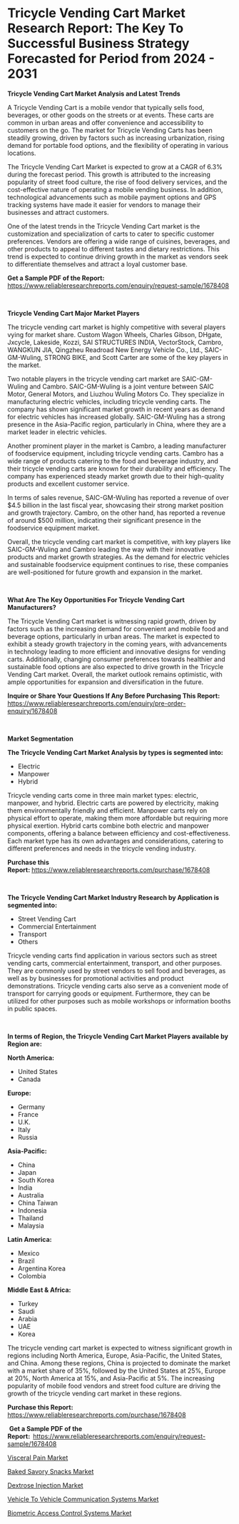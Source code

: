 <p><h1>Tricycle Vending Cart Market Research Report: The Key To Successful Business Strategy Forecasted for Period from 2024 - 2031</h1></p><p><strong>Tricycle Vending Cart Market Analysis and Latest Trends</strong></p>
<p><p>A Tricycle Vending Cart is a mobile vendor that typically sells food, beverages, or other goods on the streets or at events. These carts are common in urban areas and offer convenience and accessibility to customers on the go. The market for Tricycle Vending Carts has been steadily growing, driven by factors such as increasing urbanization, rising demand for portable food options, and the flexibility of operating in various locations.</p><p>The Tricycle Vending Cart Market is expected to grow at a CAGR of 6.3% during the forecast period. This growth is attributed to the increasing popularity of street food culture, the rise of food delivery services, and the cost-effective nature of operating a mobile vending business. In addition, technological advancements such as mobile payment options and GPS tracking systems have made it easier for vendors to manage their businesses and attract customers.</p><p>One of the latest trends in the Tricycle Vending Cart market is the customization and specialization of carts to cater to specific customer preferences. Vendors are offering a wide range of cuisines, beverages, and other products to appeal to different tastes and dietary restrictions. This trend is expected to continue driving growth in the market as vendors seek to differentiate themselves and attract a loyal customer base.</p></p>
<p><strong>Get a Sample PDF of the Report:&nbsp;</strong> <a href="https://www.reliableresearchreports.com/enquiry/request-sample/1678408">https://www.reliableresearchreports.com/enquiry/request-sample/1678408</a></p>
<p>&nbsp;</p>
<p><strong>Tricycle Vending Cart Major Market Players</strong></p>
<p><p>The tricycle vending cart market is highly competitive with several players vying for market share. Custom Wagon Wheels, Charles Gibson, DHgate, Jxcycle, Lakeside, Kozzi, SAI STRUCTURES INDIA, VectorStock, Cambro, WANGKUN JIA, Qingzheu Readroad New Energy Vehicle Co., Ltd., SAIC-GM-Wuling, STRONG BIKE, and Scott Carter are some of the key players in the market.</p><p>Two notable players in the tricycle vending cart market are SAIC-GM-Wuling and Cambro. SAIC-GM-Wuling is a joint venture between SAIC Motor, General Motors, and Liuzhou Wuling Motors Co. They specialize in manufacturing electric vehicles, including tricycle vending carts. The company has shown significant market growth in recent years as demand for electric vehicles has increased globally. SAIC-GM-Wuling has a strong presence in the Asia-Pacific region, particularly in China, where they are a market leader in electric vehicles.</p><p>Another prominent player in the market is Cambro, a leading manufacturer of foodservice equipment, including tricycle vending carts. Cambro has a wide range of products catering to the food and beverage industry, and their tricycle vending carts are known for their durability and efficiency. The company has experienced steady market growth due to their high-quality products and excellent customer service.</p><p>In terms of sales revenue, SAIC-GM-Wuling has reported a revenue of over $4.5 billion in the last fiscal year, showcasing their strong market position and growth trajectory. Cambro, on the other hand, has reported a revenue of around $500 million, indicating their significant presence in the foodservice equipment market.</p><p>Overall, the tricycle vending cart market is competitive, with key players like SAIC-GM-Wuling and Cambro leading the way with their innovative products and market growth strategies. As the demand for electric vehicles and sustainable foodservice equipment continues to rise, these companies are well-positioned for future growth and expansion in the market.</p></p>
<p>&nbsp;</p>
<p><strong>What Are The Key Opportunities For Tricycle Vending Cart Manufacturers?</strong></p>
<p><p>The Tricycle Vending Cart market is witnessing rapid growth, driven by factors such as the increasing demand for convenient and mobile food and beverage options, particularly in urban areas. The market is expected to exhibit a steady growth trajectory in the coming years, with advancements in technology leading to more efficient and innovative designs for vending carts. Additionally, changing consumer preferences towards healthier and sustainable food options are also expected to drive growth in the Tricycle Vending Cart market. Overall, the market outlook remains optimistic, with ample opportunities for expansion and diversification in the future.</p></p>
<p><strong>Inquire or Share Your Questions If Any Before Purchasing This Report:</strong> <a href="https://www.reliableresearchreports.com/enquiry/pre-order-enquiry/1678408">https://www.reliableresearchreports.com/enquiry/pre-order-enquiry/1678408</a></p>
<p>&nbsp;</p>
<p><strong>Market Segmentation</strong></p>
<p><strong>The Tricycle Vending Cart Market Analysis by types is segmented into:</strong></p>
<p><ul><li>Electric</li><li>Manpower</li><li>Hybrid</li></ul></p>
<p><p>Tricycle vending carts come in three main market types: electric, manpower, and hybrid. Electric carts are powered by electricity, making them environmentally friendly and efficient. Manpower carts rely on physical effort to operate, making them more affordable but requiring more physical exertion. Hybrid carts combine both electric and manpower components, offering a balance between efficiency and cost-effectiveness. Each market type has its own advantages and considerations, catering to different preferences and needs in the tricycle vending industry.</p></p>
<p><strong>Purchase this Report:&nbsp;</strong><a href="https://www.reliableresearchreports.com/purchase/1678408">https://www.reliableresearchreports.com/purchase/1678408</a></p>
<p>&nbsp;</p>
<p><strong>The Tricycle Vending Cart Market Industry Research by Application is segmented into:</strong></p>
<p><ul><li>Street Vending Cart</li><li>Commercial Entertainment</li><li>Transport</li><li>Others</li></ul></p>
<p><p>Tricycle vending carts find application in various sectors such as street vending carts, commercial entertainment, transport, and other purposes. They are commonly used by street vendors to sell food and beverages, as well as by businesses for promotional activities and product demonstrations. Tricycle vending carts also serve as a convenient mode of transport for carrying goods or equipment. Furthermore, they can be utilized for other purposes such as mobile workshops or information booths in public spaces.</p></p>
<p>&nbsp;</p>
<p><strong>In terms of Region, the Tricycle Vending Cart Market Players available by Region are:</strong></p>
<p>
    <p> <strong> North America: </strong>
        <ul>
            <li>United States</li>
            <li>Canada</li>
        </ul>
        </p> 
    <p> <strong> Europe: </strong>
        <ul>
            <li>Germany</li>
            <li>France</li>
            <li>U.K.</li>
            <li>Italy</li>
            <li>Russia</li>
        </ul>
        </p> 
    <p> <strong> Asia-Pacific: </strong>
        <ul>
            <li>China</li>
            <li>Japan</li>
            <li>South Korea</li>
            <li>India</li>
            <li>Australia</li>
            <li>China Taiwan</li>
            <li>Indonesia</li>
            <li>Thailand</li>
            <li>Malaysia</li>
        </ul>
        </p> 
    <p> <strong> Latin America: </strong>
        <ul>
            <li>Mexico</li>
            <li>Brazil</li>
            <li>Argentina Korea</li>
            <li>Colombia</li>
        </ul>
        </p> 
    <p> <strong> Middle East & Africa: </strong>
        <ul>
            <li>Turkey</li>
            <li>Saudi</li>
            <li>Arabia</li>
            <li>UAE</li>
            <li>Korea</li>
        </ul>
    </p>
    </p>
<p><p>The tricycle vending cart market is expected to witness significant growth in regions including North America, Europe, Asia-Pacific, the United States, and China. Among these regions, China is projected to dominate the market with a market share of 35%, followed by the United States at 25%, Europe at 20%, North America at 15%, and Asia-Pacific at 5%. The increasing popularity of mobile food vendors and street food culture are driving the growth of the tricycle vending cart market in these regions.</p></p>
<p><strong>Purchase this Report: </strong><a href="https://www.reliableresearchreports.com/purchase/1678408">https://www.reliableresearchreports.com/purchase/1678408</a></p>
<p>&nbsp;<strong>Get a Sample PDF of the Report:&nbsp;&nbsp;</strong><a href="https://www.reliableresearchreports.com/enquiry/request-sample/1678408">https://www.reliableresearchreports.com/enquiry/request-sample/1678408</a></p>
<p><strong></strong></p>
<p><p><a href="https://medium.com/@gabriellemcgrath66/visceral-pain-market-insight-market-trends-growth-forecasted-from-2024-to-2031-062289cb192d">Visceral Pain Market</a></p><p><a href="https://medium.com/@gabriellemcgrath66/baked-savory-snacks-market-size-cagr-trends-2024-2030-71a20bc2a55b">Baked Savory Snacks Market</a></p><p><a href="https://medium.com/@gabriellemcgrath66/dextrose-injection-market-exploring-market-share-market-trends-and-future-growth-127d9e9fea76">Dextrose Injection Market</a></p><p><a href="https://medium.com/@gabriellemcgrath66/vehicle-to-vehicle-communication-systems-market-insights-into-market-cagr-market-trends-and-b2d8cbaf8938">Vehicle To Vehicle Communication Systems Market</a></p><p><a href="https://medium.com/@gabriellemcgrath66/biometric-access-control-systems-market-size-market-outlook-and-market-forecast-2024-to-2031-5196df956539">Biometric Access Control Systems Market</a></p></p>